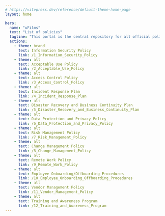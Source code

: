 ```yaml
---
# https://vitepress.dev/reference/default-theme-home-page
layout: home

hero:
  name: "uFilms"
  text: "List of policies"
  tagline: "This portal is the central repository for all official policy documents governing uFilms. Employees and contractors can find and reference the full spectrum of GPM wide policies and protocols."
  actions:
    - theme: brand
      text: Information Security Policy
      link: /1_Information_Security_Policy
    - theme: alt
      text: Acceptable Use Policy
      link: /2_Acceptable_Use_Policy
    - theme: alt
      text: Access Control Policy
      link: /3_Access_Control_Policy
    - theme: alt
      text: Incident Response Plan
      link: /4_Incident_Response_Plan
    - theme: alt
      text: Disaster Recovery and Business Continuity Plan
      link: /5_Disaster_Recovery_and_Business_Continuity_Plan
    - theme: alt
      text: Data Protection and Privacy Policy
      link: /6_Data_Protection_and_Privacy_Policy
    - theme: alt
      text: Risk Management Policy
      link: /7_Risk_Management_Policy
    - theme: alt
      text: Change Management Policy
      link: /8_Change_Management_Policy
    - theme: alt
      text: Remote Work Policy
      link: /9_Remote_Work_Policy
    - theme: alt
      text: Employee Onboarding/Offboarding Procedures
      link: /10_Employee_Onboarding_Offboarding_Procedures
    - theme: alt
      text: Vendor Management Policy
      link: /11_Vendor_Management_Policy
    - theme: alt
      text: Training and Awareness Program
      link: /12_Training_and_Awareness_Program
---
```


